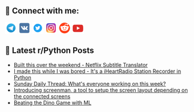 ## 🔎 Connect with me:
[<img src="https://github.com/bullbesh/bullbesh/blob/main/images/Telegram.png" width="32" height="32" />](https://t.me/bullbesh)
[<img src="https://github.com/bullbesh/bullbesh/blob/main/images/VK.png" width="32" height="32" />](https://vk.com/bullbesh)
[<img src="https://github.com/bullbesh/bullbesh/blob/main/images/Twitter.png" width="32" height="32" />](https://twitter.com/bullbesh1)
[<img src="https://github.com/bullbesh/bullbesh/blob/main/images/Instagram.png" width="32" height="32" />](https://www.instagram.com/bullbesh)
[<img src="https://github.com/bullbesh/bullbesh/blob/main/images/Reddit.png" width="32" height="32" />](https://www.reddit.com/user/bullbesh)
[<img src="https://github.com/bullbesh/bullbesh/blob/main/images/YouTube.png" width="32" height="32" />](https://www.youtube.com/channel/UCtfjRs6uzgq5mfm8S06WTcg)

## 📕 Latest r/Python Posts
<!-- BLOG-POST-LIST:START -->
- [Built this over the weekend - Netflix Subtitle Translator](https://www.reddit.com/r/Python/comments/1gny0ew/built_this_over_the_weekend_netflix_subtitle/)
- [I made this while I was bored - It&#39;s a iHeartRadio Station Recorder in Python](https://www.reddit.com/r/Python/comments/1gnvyi6/i_made_this_while_i_was_bored_its_a_iheartradio/)
- [Sunday Daily Thread: What&#39;s everyone working on this week?](https://www.reddit.com/r/Python/comments/1gnnmv7/sunday_daily_thread_whats_everyone_working_on/)
- [Introducing screenman, a tool to setup the screen layout depending on the connected screens](https://www.reddit.com/r/Python/comments/1gngim6/introducing_screenman_a_tool_to_setup_the_screen/)
- [Beating the Dino Game with ML](https://www.reddit.com/r/Python/comments/1gnakqp/beating_the_dino_game_with_ml/)
<!-- BLOG-POST-LIST:END -->
